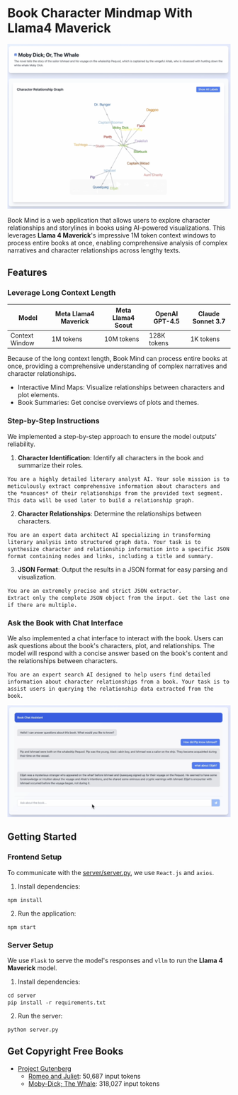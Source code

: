 # Book Character Mindmap With Llama4 Maverick

![Book Character Mindmap](public/CharacterRelationship.png)

Book Mind is a web application that allows users to explore character relationships and storylines in books using AI-powered visualizations.
This leverages **Llama 4 Maverick**'s impressive 1M token context windows to process entire books at once, enabling comprehensive analysis of complex narratives and character relationships across lengthy texts.

## Features

### Leverage Long Context Length
| Model | Meta Llama4 Maverick | Meta Llama4 Scout | OpenAI GPT-4.5 | Claude Sonnet 3.7 |
| ----- | -------------- | -------------- | -------------- | -------------- |
| Context Window | 1M tokens | 10M tokens | 128K tokens | 1K tokens | 200K tokens |

Because of the long context length, Book Mind can process entire books at once, providing a comprehensive understanding of complex narratives and character relationships.

- Interactive Mind Maps: Visualize relationships between characters and plot elements.
- Book Summaries: Get concise overviews of plots and themes.

### Step-by-Step Instructions

We implemented a step-by-step approach to ensure the model outputs' reliability.

1. **Character Identification**: Identify all characters in the book and summarize their roles.
```
You are a highly detailed literary analyst AI. Your sole mission is to meticulously extract comprehensive information about characters and the *nuances* of their relationships from the provided text segment. This data will be used later to build a relationship graph.
```

2. **Character Relationships**: Determine the relationships between characters.
```
You are an expert data architect AI specializing in transforming literary analysis into structured graph data. Your task is to synthesize character and relationship information into a specific JSON format containing nodes and links, including a title and summary.
```

3. **JSON Format**: Output the results in a JSON format for easy parsing and visualization.
```
You are an extremely precise and strict JSON extractor.
Extract only the complete JSON object from the input. Get the last one if there are multiple.
```

### Ask the Book with Chat Interface

We also implemented a chat interface to interact with the book. Users can ask questions about the book's characters, plot, and relationships. The model will respond with a concise answer based on the book's content and the relationships between characters.

```
You are an expert search AI designed to help users find detailed information about character relationships from a book. Your task is to assist users in querying the relationship data extracted from the book.
```

![Chat Interface](public/ChatInterface.png)

## Getting Started

### Frontend Setup
To communicate with the [server/server.py](server/server.py), we use `React.js` and `axios`.

1. Install dependencies:

```
npm install
```

2. Run the application:

```
npm start
```

### Server Setup

We use `Flask` to serve the model's responses and `vllm` to run the **Llama 4 Maverick** model.

1. Install dependencies:
```
cd server
pip install -r requirements.txt
```

2. Run the server:
```
python server.py
```

## Get Copyright Free Books

- [Project Gutenberg](https://www.gutenberg.org/)
  - [Romeo and Juliet](https://www.gutenberg.org/ebooks/1513): 50,687 input tokens
  - [Moby-Dick; The Whale](https://www.gutenberg.org/ebooks/2701): 318,027 input tokens
